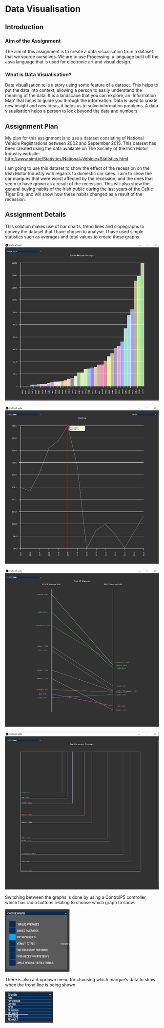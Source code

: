 # Data Visualisation

## Introduction

### Aim of the Assignment
The aim of this assignment is to create a data visualisation from a dataset that we source ourselves. We are to use Processing, a language built off the Java language that is used for electronic art and visual design.

### What is Data Visualisation?
Data visualisation tells a story using some feature of a dataset. This helps to put the data into context, allowing a person to easily understand the meaning of the data. It is a landscape that you can explore, an 'Information Map' that helps to guide you through the information. Data is used to create new insight and new ideas, it helps us to solve information problems. A data visualisation helps a person to look beyond the data and numbers.

## Assignment Plan

My plan for this assignment is to use a dataset consisting of National Vehicle Registrations between 2002 and September 2015. This dataset has been created using the data available on The Society of the Irish Motor Industry website: http://www.simi.ie/Statistics/National+Vehicle+Statistics.html

I am going to use this dataset to show the effect of the recession on the Irish Motor Industry with regards to domestic car sales. I aim to show the car marques that were worst affected by the recession, and the ones that seem to have grown as a result of the recession. This will also show the general buying habits of the Irish public during the last years of the Celtic Tiger Era, and will show how these habits changed as a result of the recession.

## Assignment Details

This solution makes use of bar charts, trend lines and slopegraphs to convey the dataset that I have chosen to analyse. I have used simple statistics such as averages and total values to create these graphs.

![Sorted Bar Chart](https://github.com/GJB93/data-viz/blob/master/images/sortedGraph.PNG)

![Toyota Registration Data From 2002-2015](https://github.com/GJB93/data-viz/blob/master/images/toyotaData.PNG)

![Slopegraph](https://github.com/GJB93/data-viz/blob/master/images/slopegraph.PNG)

![Squaregraph](https://github.com/GJB93/data-viz/blob/master/images/squaregraph.PNG)

Switching between the graphs is done by using a ControlP5 controller, which has radio buttons relating to choose which graph to show.

![Accordion menu](https://github.com/GJB93/data-viz/blob/master/images/controlP5radio.PNG)

There is also a dropdown menu for choosing which marque's data to show when the trend line is being shown

![Dropdown menu](https://github.com/GJB93/data-viz/blob/master/images/dropdown.PNG)
